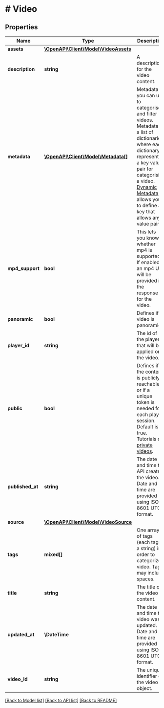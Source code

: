 # # Video

## Properties

Name | Type | Description | Notes
------------ | ------------- | ------------- | -------------
**assets** | [**\OpenAPI\Client\Model\VideoAssets**](VideoAssets.md) |  | [optional]
**description** | **string** | A description for the video content. | [optional]
**metadata** | [**\OpenAPI\Client\Model\Metadata[]**](Metadata.md) | Metadata you can use to categorise and filter videos. Metadata is a list of dictionaries, where each dictionary represents a key value pair for categorising a video. [Dynamic Metadata](https://api.video/blog/endpoints/dynamic-metadata) allows you to define a key that allows any value pair. | [optional]
**mp4_support** | **bool** | This lets you know whether mp4 is supported. If enabled, an mp4 URL will be provided in the response for the video. | [optional]
**panoramic** | **bool** | Defines if video is panoramic. | [optional]
**player_id** | **string** | The id of the player that will be applied on the video. | [optional]
**public** | **bool** | Defines if the content is publicly reachable or if a unique token is needed for each play session. Default is true. Tutorials on [private videos](https://api.video/blog/endpoints/private-videos). | [optional]
**published_at** | **string** | The date and time the API created the video. Date and time are provided using ISO-8601 UTC format. | [optional]
**source** | [**\OpenAPI\Client\Model\VideoSource**](VideoSource.md) |  | [optional]
**tags** | **mixed[]** | One array of tags (each tag is a string) in order to categorize a video. Tags may include spaces. | [optional]
**title** | **string** | The title of the video content. | [optional]
**updated_at** | **\DateTime** | The date and time the video was updated. Date and time are provided using ISO-8601 UTC format. | [optional]
**video_id** | **string** | The unique identifier of the video object. | [optional]

[[Back to Model list]](../../README.md#models) [[Back to API list]](../../README.md#endpoints) [[Back to README]](../../README.md)
